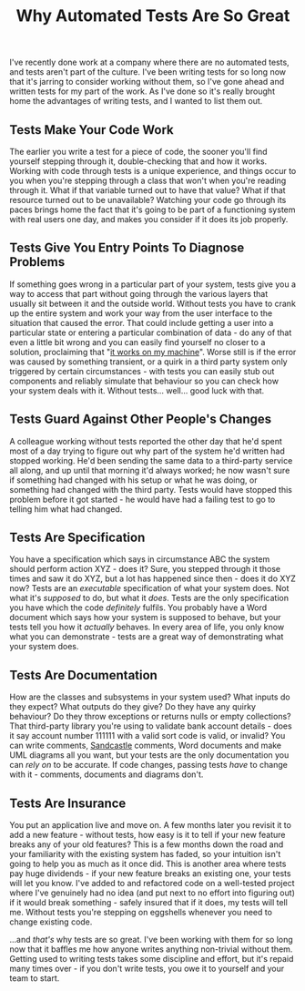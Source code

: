 ﻿---
layout: post
title: Why Automated Tests Are So Great
excerpt: I've recently done work at a company where there are no automated tests, and tests aren't part of the culture. I've been writing tests for so long now that it's jarring to consider working without them, so I've gone ahead and written tests for my part of the work. As I've done so it's really brought home the advantages of writing tests, and I wanted to list them out.
tags: [Automated Testing]
---

I've recently done work at a company where there are no automated tests, and tests aren't part of the culture. 
I've been writing tests for so long now that it's jarring to consider working without them, so I've gone ahead 
and written tests for my part of the work. As I've done so it's really brought home the advantages of writing 
tests, and I wanted to list them out.

## Tests Make Your Code Work

The earlier you write a test for a piece of code, the sooner you'll find yourself stepping through it, 
double-checking that and how it works. Working with code through tests is a unique experience, and things occur 
to you when you're stepping through a class that won't when you're reading through it. What if that variable 
turned out to have that value? What if that resource turned out to be unavailable? Watching your code go 
through its paces brings home the fact that it's going to be part of a functioning system with real users one 
day, and makes you consider if it does its job properly.

## Tests Give You Entry Points To Diagnose Problems

If something goes wrong in a particular part of your system, tests give you a way to access that part without 
going through the various layers that usually sit between it and the outside world. Without tests you have to
crank up the entire system and work your way from the user interface to the situation that caused the error. 
That could include getting a user into a particular state or entering a particular combination of data - do 
any of that even a little bit wrong and you can easily find yourself no closer to a solution, proclaiming that 
"[it works on my machine](https://www.codinghorror.com/blog/2007/03/the-works-on-my-machine-certification-program.html)". 
Worse still is if the error was caused by something transient, or a quirk in a third party system only 
triggered by certain circumstances - with tests you can easily stub out components and reliably simulate that 
behaviour so you can check how your system deals with it. Without tests... well... good luck with that.

## Tests Guard Against Other People's Changes

A colleague working without tests reported the other day that he'd spent most of a day trying to figure out 
why part of the system he'd written had stopped working. He'd been sending the same data to a third-party 
service all along, and up until that morning it'd always worked; he now wasn't sure if something had changed 
with his setup or what he was doing, or something had changed with the third party. Tests would have stopped 
this problem before it got started - he would have had a failing test to go to telling him what had changed.

## Tests Are Specification

You have a specification which says in circumstance ABC the system should perform action XYZ - does it? Sure, 
you stepped through it those times and saw it do XYZ, but a lot has happened since then - does it do XYZ now? 
Tests are an _executable_ specification of what your system does. Not what it's _supposed_ to do, but what it 
_does_. Tests are the only specification you have which the code _definitely_ fulfils. You probably have a 
Word document which says how your system is supposed to behave, but your tests tell you how it _actually_ 
behaves. In every area of life, you only know what you can demonstrate - tests are a great way of demonstrating 
what your system does.

## Tests Are Documentation

How are the classes and subsystems in your system used? What inputs do they expect? What outputs do they give? 
Do they have any quirky behaviour? Do they throw exceptions or returns nulls or empty collections? That 
third-party library you're using to validate bank account details - does it say account number 111111 with a 
valid sort code is valid, or invalid? You can write comments, [Sandcastle](https://blogs.msdn.com/b/sandcastle) 
comments, Word documents and make UML diagrams all you want, but your tests are the only documentation you 
can _rely on_ to be accurate. If code changes, passing tests _have_ to change with it - comments, documents 
and diagrams don't.

## Tests Are Insurance

You put an application live and move on. A few months later you revisit it to add a new feature - without 
tests, how easy is it to tell if your new feature breaks any of your old features? This is a few months down 
the road and your familiarity with the existing system has faded, so your intuition isn't going to help you 
as much as it once did. This is another area where tests pay huge dividends - if your new feature breaks an 
existing one, your tests will let you know. I've added to and refactored code on a well-tested project where 
I've genuinely had no idea (and put next to no effort into figuring out) if it would break something - safely 
insured that if it does, my tests will tell me. Without tests you're stepping on eggshells whenever you need 
to change existing code.

...and _that's_ why tests are so great. I've been working with them for so long now that it baffles me how 
anyone writes anything non-trivial without them. Getting used to writing tests takes some discipline and 
effort, but it's repaid many times over - if you don't write tests, you owe it to yourself and your team to
start.